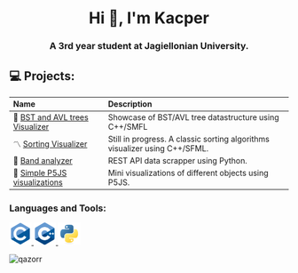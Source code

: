 <h1 align="center">Hi 👋, I'm Kacper</h1>
<h3 align="center">A 3rd year student at Jagiellonian University.</h3>

## 💻 Projects:
|**Name**|**Description**|
|:----------|:----|
| 🌲 [BST and AVL trees Visualizer](https://github.com/Qazorr/AISD_I/tree/master/Project) | Showcase of BST/AVL tree datastructure using C++/SMFL |
| 〽️ [Sorting Visualizer](https://github.com/Qazorr/Sorting_Visualizer) | Still in progress. A classic sorting algorithms visualizer using C++/SFML. |
| 🎸 [Band analyzer](https://github.com/Qazorr/Programowanie_sieciowe/tree/master/z11) | REST API data scrapper using Python. |
| 🎱 [Simple P5JS visualizations](https://github.com/Qazorr/P5JS) | Mini visualizations of different objects using P5JS. |
<h3 align="left">Languages and Tools:</h3>
<p align="left"> <a href="https://www.cprogramming.com/" target="_blank" rel="noreferrer"> <img src="https://raw.githubusercontent.com/devicons/devicon/master/icons/c/c-original.svg" alt="c" width="40" height="40"/> </a> <a href="https://www.w3schools.com/cpp/" target="_blank" rel="noreferrer"> <img src="https://raw.githubusercontent.com/devicons/devicon/master/icons/cplusplus/cplusplus-original.svg" alt="cplusplus" width="40" height="40"/> </a> <a href="https://www.python.org" target="_blank" rel="noreferrer"> <img src="https://raw.githubusercontent.com/devicons/devicon/master/icons/python/python-original.svg" alt="python" width="40" height="40"/> </a> </p>

<p><img align="left" src="https://github-readme-stats.vercel.app/api/top-langs?username=qazorr&show_icons=true&locale=en&layout=compact" alt="qazorr" /></p>
